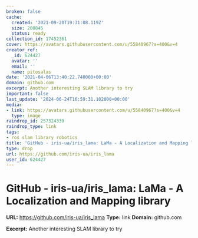 ```yaml
---
broken: false
cache:
  created: '2021-09-20T19:31:08.119Z'
  size: 200845
  status: ready
collection_id: 17452361
cover: https://avatars.githubusercontent.com/u/55840967?s=400&v=4
creator_ref:
  _id: 624427
  avatar: ''
  email: ''
  name: pitosalas
date: '2021-04-06T13:40:22.740000+00:00'
domain: github.com
excerpt: Another interesting SLAM library to try
important: false
last_update: '2024-06-24T16:59:31.102000+00:00'
media:
- link: https://avatars.githubusercontent.com/u/55840967?s=400&v=4
  type: image
raindrop_id: 257324339
raindrop_type: link
tags:
- ros slam library robotics
title: 'GitHub - iris-ua/iris_lama: LaMa - A Localization and Mapping library'
type: drop
url: https://github.com/iris-ua/iris_lama
user_id: 624427
---
```


# GitHub - iris-ua/iris_lama: LaMa - A Localization and Mapping library

**URL:** https://github.com/iris-ua/iris_lama
**Type:** link
**Domain:** github.com

**Excerpt:** Another interesting SLAM library to try
